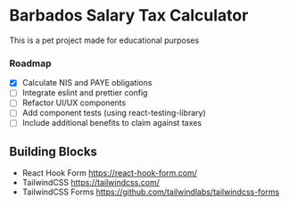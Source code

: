 # Barbados Salary Tax Calculator

This is a pet project made for educational purposes

### Roadmap

- [x] Calculate NIS and PAYE obligations
- [ ] Integrate eslint and prettier config
- [ ] Refactor UI/UX components
- [ ] Add component tests (using react-testing-library)
- [ ] Include additional benefits to claim against taxes

## Building Blocks

- React Hook Form https://react-hook-form.com/
- TailwindCSS https://tailwindcss.com/
- TailwindCSS Forms https://github.com/tailwindlabs/tailwindcss-forms
